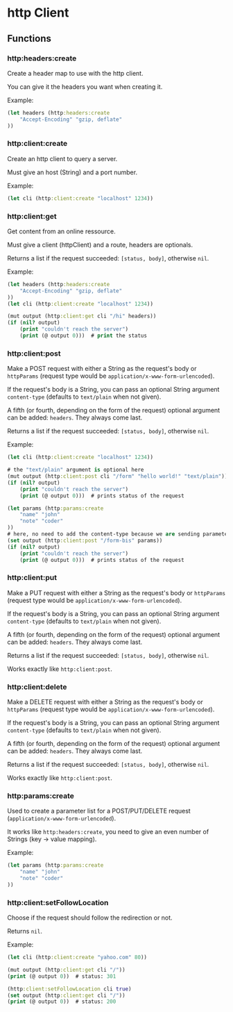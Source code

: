 # http Client

## Functions

### http:headers:create

Create a header map to use with the http client.

You can give it the headers you want when creating it.

Example:

```clojure
(let headers (http:headers:create
    "Accept-Encoding" "gzip, deflate"
))
```

### http:client:create

Create an http client to query a server.

Must give an host (String) and a port number.

Example:

```clojure
(let cli (http:client:create "localhost" 1234))
```

### http:client:get

Get content from an online ressource.

Must give a client (httpClient) and a route, headers are optionals.

Returns a list if the request succeeded: `[status, body]`, otherwise `nil`.

Example:

```clojure
(let headers (http:headers:create
    "Accept-Encoding" "gzip, deflate"
))
(let cli (http:client:create "localhost" 1234))

(mut output (http:client:get cli "/hi" headers))
(if (nil? output)
    (print "couldn't reach the server")
    (print (@ output 0)))  # print the status
```

### http:client:post

Make a POST request with either a String as the request's body or `httpParams` (request type would be `application/x-www-form-urlencoded`).

If the request's body is a String, you can pass an optional String argument `content-type` (defaults to `text/plain` when not given).

A fifth (or fourth, depending on the form of the request) optional argument can be added: `headers`. They always come last.

Returns a list if the request succeeded: `[status, body]`, otherwise `nil`.

Example:

```clojure
(let cli (http:client:create "localhost" 1234))

# the "text/plain" argument is optional here
(mut output (http:client:post cli "/form" "hello world!" "text/plain"))
(if (nil? output)
    (print "couldn't reach the server")
    (print (@ output 0)))  # prints status of the request

(let params (http:params:create
    "name" "john"
    "note" "coder"
))
# here, no need to add the content-type because we are sending parameters
(set output (http:client:post "/form-bis" params))
(if (nil? output)
    (print "couldn't reach the server")
    (print (@ output 0)))  # prints status of the request
```

### http:client:put

Make a PUT request with either a String as the request's body or `httpParams` (request type would be `application/x-www-form-urlencoded`).

If the request's body is a String, you can pass an optional String argument `content-type` (defaults to `text/plain` when not given).

A fifth (or fourth, depending on the form of the request) optional argument can be added: `headers`. They always come last.

Returns a list if the request succeeded: `[status, body]`, otherwise `nil`.

Works exactly like `http:client:post`.

### http:client:delete

Make a DELETE request with either a String as the request's body or `httpParams` (request type would be `application/x-www-form-urlencoded`).

If the request's body is a String, you can pass an optional String argument `content-type` (defaults to `text/plain` when not given).

A fifth (or fourth, depending on the form of the request) optional argument can be added: `headers`. They always come last.

Returns a list if the request succeeded: `[status, body]`, otherwise `nil`.

Works exactly like `http:client:post`.

### http:params:create

Used to create a parameter list for a POST/PUT/DELETE request (`application/x-www-form-urlencoded`).

It works like `http:headers:create`, you need to give an even number of Strings (key -> value mapping).

Example:

```clojure
(let params (http:params:create
    "name" "john"
    "note" "coder"
))
```

### http:client:setFollowLocation

Choose if the request should follow the redirection or not.

Returns `nil`.

Example:

```clojure
(let cli (http:client:create "yahoo.com" 80))

(mut output (http:client:get cli "/"))
(print (@ output 0))  # status: 301

(http:client:setFollowLocation cli true)
(set output (http:client:get cli "/"))
(print (@ output 0))  # status: 200
```